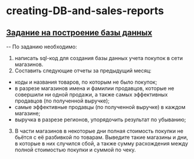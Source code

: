 # creating-DB-and-sales-reports

## [Задание на построение базы данных](https://github.com/Lappa-EV/creating-DB-and-sales-reports/test_task.pdf)

--
По заданию необходимо:
1. написать sql-код для создания базы данных учета покупок в сети магазинов.
2. Составить следующие отчеты за предыдущий месяц:
- коды и названия товаров, по которым не было покупок;
- в разрезе магазинов имена и фамилии продавцов, которые не совершили ни одной продажи, а также самых эффективных продавцов (по полученной выручке);
- самые эффективные продавцы (по полученной выручке) в каждом магазине;
- выручка в разрезе регионов, упорядочить результат по убыванию;
3. В части магазинов в некоторые дни полная стоимость покупки не бьётся с её разбивкой по товарам. 
Выведите такие магазины и дни, в которые в них случился сбой, а также сумму расхождения между полной стоимостью покупки и суммой по чеку.
